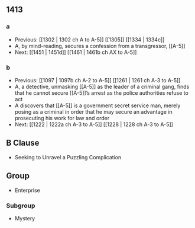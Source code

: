## 1413
### a
- Previous: [[1302 | 1302 ch A to A-5]] [[1305]] [[1334 | 1334c]] 
- A, by mind-reading, secures a confession from a transgressor, [[A-5]]
- Next: [[1451 | 1451d]] [[1461 | 1461b ch AX to A-5]] 

### b
- Previous: [[1097 | 1097b ch A-2 to A-5]] [[1261 | 1261 ch A-3 to A-5]] 
- A, a detective, unmasking [[A-5]] as the leader of a criminal gang, finds that he cannot secure [[A-5]]’s arrest as the police authorities refuse to act
- A discovers that [[A-5]] is a government secret service man, merely posing as a criminal in order that he may secure an advantage in prosecuting his work for law and order
- Next: [[1222 | 1222a ch A-3 to A-5]] [[1228 | 1228 ch A-3 to A-5]] 

## B Clause
- Seeking to Unravel a Puzzling Complication

## Group
- Enterprise

### Subgroup
- Mystery


